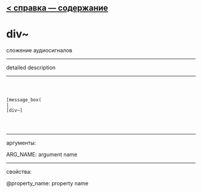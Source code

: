 [< справка — содержание](ceammc_lib.html)
---

# div~


сложение аудиосигналов

---

detailed description
<br>


---


```



[message_box(                                 
|
[div~]


            
```

---
аргументы:

ARG_NAME: argument name<br>

---
свойства:

@property_name: property name<br>

